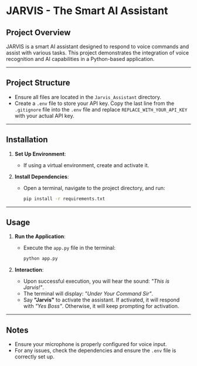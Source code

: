 # JARVIS - The Smart AI Assistant

## Project Overview
JARVIS is a smart AI assistant designed to respond to voice commands and assist with various tasks. This project demonstrates the integration of voice recognition and AI capabilities in a Python-based application.

---

## Project Structure
- Ensure all files are located in the `Jarvis_Assistant` directory.
- Create a `.env` file to store your API key. Copy the last line from the `.gitignore` file into the `.env` file and replace `REPLACE_WITH_YOUR_API_KEY` with your actual API key.

---

## Installation

1. **Set Up Environment**:
   - If using a virtual environment, create and activate it.

2. **Install Dependencies**:
   - Open a terminal, navigate to the project directory, and run:
     ```bash
     pip install -r requirements.txt
     ```

---

## Usage

1. **Run the Application**:
   - Execute the `app.py` file in the terminal:
     ```bash
     python app.py
     ```

2. **Interaction**:
   - Upon successful execution, you will hear the sound: *"This is Jarvis!"*.
   - The terminal will display: *"Under Your Command Sir"*.
   - Say **"Jarvis"** to activate the assistant. If activated, it will respond with *"Yes Boss"*. Otherwise, it will keep prompting for activation.

---

## Notes
- Ensure your microphone is properly configured for voice input.
- For any issues, check the dependencies and ensure the `.env` file is correctly set up.

